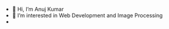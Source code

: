 - 👋 Hi, I’m Anuj Kumar
- 👀 I’m interested in Web Development and Image Processing
- 



<!---
ANUJKUMAR-2003/ANUJKUMAR-2003 is a ✨ special ✨ repository because its `README.md` (this file) appears on your GitHub profile.
You can click the Preview link to take a look at your changes.
--->
